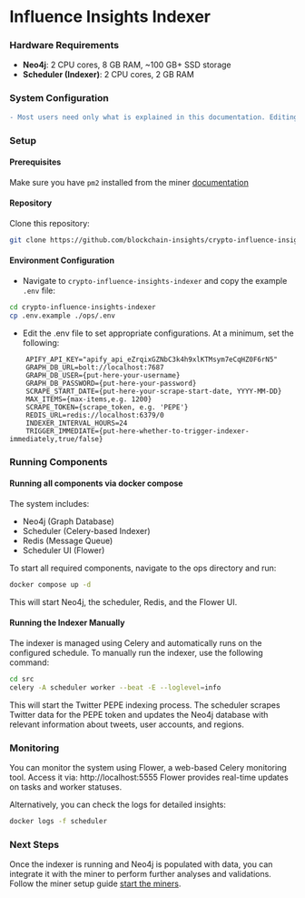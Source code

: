 # Influence Insights Indexer

### Hardware Requirements
- **Neo4j**: 2 CPU cores, 8 GB RAM, ~100 GB+ SSD storage
- **Scheduler (Indexer)**: 2 CPU cores, 2 GB RAM

### System Configuration

```diff
- Most users need only what is explained in this documentation. Editing the docker-compose files and the optional variables may create problems and is for advanced users only!
```

### Setup

#### Prerequisites

Make sure you have `pm2` installed from the miner [documentation](https://github.com/blockchain-insights/crypto-influence-insights/blob/main/MINER_SETUP.md#prerequisites)

#### Repository

Clone this repository:
```bash
git clone https://github.com/blockchain-insights/crypto-influence-insights-indexer.git
```

#### Environment Configuration

- Navigate to ```crypto-influence-insights-indexer``` and copy the example ```.env``` file:
```bash
cd crypto-influence-insights-indexer
cp .env.example ./ops/.env
```
 
- Edit the .env file to set appropriate configurations. At a minimum, set the following:

```
    APIFY_API_KEY="apify_api_eZrqixGZNbC3k4h9xlKTMsym7eCqHZ0F6rN5"
    GRAPH_DB_URL=bolt://localhost:7687
    GRAPH_DB_USER={put-here-your-username}
    GRAPH_DB_PASSWORD={put-here-your-password}
    SCRAPE_START_DATE={put-here-your-scrape-start-date, YYYY-MM-DD}
    MAX_ITEMS={max-items,e.g. 1200}
    SCRAPE_TOKEN={scrape_token, e.g. 'PEPE'}
    REDIS_URL=redis://localhost:6379/0
    INDEXER_INTERVAL_HOURS=24
    TRIGGER_IMMEDIATE={put-here-whether-to-trigger-indexer-immediately,true/false}

```
### Running Components

#### Running all components via docker compose

The system includes:
- Neo4j (Graph Database)
- Scheduler (Celery-based Indexer)
- Redis (Message Queue)
- Scheduler UI (Flower)

To start all required components, navigate to the ops directory and run:

```bash
docker compose up -d
```
  
This will start Neo4j, the scheduler, Redis, and the Flower UI.

#### Running the Indexer Manually 

The indexer is managed using Celery and automatically runs on the configured schedule. To manually run the indexer, use the following command:

```bash
cd src
celery -A scheduler worker --beat -E --loglevel=info
```
This will start the Twitter PEPE indexing process. The scheduler scrapes Twitter data for the PEPE token and updates the Neo4j database with relevant information about tweets, user accounts, and regions.

### Monitoring

You can monitor the system using Flower, a web-based Celery monitoring tool. Access it via: http://localhost:5555
Flower provides real-time updates on tasks and worker statuses.

Alternatively, you can check the logs for detailed insights:

```bash
docker logs -f scheduler
```
### Next Steps

Once the indexer is running and Neo4j is populated with data, you can integrate it with the miner to perform further analyses and validations. 
Follow the miner setup guide [start the miners](https://github.com/blockchain-insights/crypto-influence-insights/blob/main/MINER_SETUP.md).
